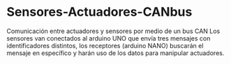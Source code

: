 # Sensores-Actuadores-CANbus
 Comunicación entre actuadores y sensores por medio de un bus CAN
 Los sensores van conectados al arduino UNO que envía tres mensajes con identificadores distintos, los receptores (arduino NANO) buscarán el mensaje en específico y harán uso de los datos para manipular actuadores.